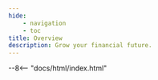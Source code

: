 ```yaml
---
hide:
    - navigation
    - toc
title: Overview
description: Grow your financial future.
---
```


<!-- Custom styling to remove the header text -->
<style>
  .md-typeset h1,
  .md-content__button {
    display: none;
  }
  .md-content__inner > p {
    display: none;
  }
</style>

--8<-- "docs/html/index.html"

